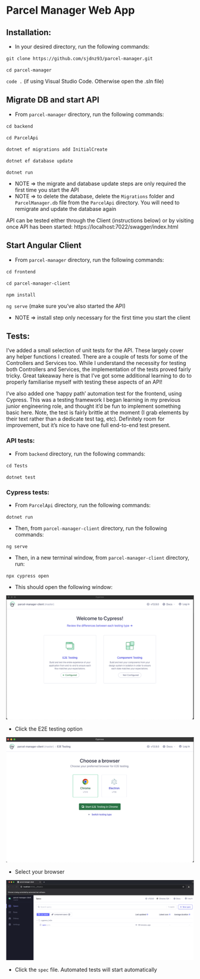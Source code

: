 # Parcel Manager Web App

## Installation:

- In your desired directory, run the following commands:

`git clone https://github.com/sjdnz93/parcel-manager.git`

`cd parcel-manager`

`code .` (if using Visual Studio Code. Otherwise open the .sln file)

## Migrate DB and start API

- From `parcel-manager` directory, run the following commands:

`cd backend`

`cd ParcelApi`

`dotnet ef migrations add InitialCreate`

`dotnet ef database update`

`dotnet run`

- NOTE ⇒ the migrate and database update steps are only required the first time you start the API
- NOTE ⇒ to delete the database, delete the `Migrations` folder and `ParcelManager.db` file from the `ParcelApi` directory. You will need to remigrate and update the database again

API can be tested either through the Client (instructions below) or by visiting once API has been started: https://localhost:7022/swagger/index.html

## Start Angular Client

- From `parcel-manager` directory, run the following commands:

`cd frontend`

`cd parcel-manager-client`

`npm install`

`ng serve` (make sure you’ve also started the API)

- NOTE ⇒ install step only necessary for the first time you start the client

## Tests:

I’ve added a small selection of unit tests for the API. These largely cover any helper functions I created. There are a couple of tests for some of the Controllers and Services too. While I understand the necessity for testing both Controllers and Services, the implementation of the tests proved fairly tricky. Great takeaway here is that I’ve got some additional learning to do to properly familiarise myself with testing these aspects of an API!

I’ve also added one ‘happy path’ automation test for the frontend, using Cypress. This was a testing framework I began learning in my previous junior engineering role, and thought it’d be fun to implement something basic here. Note, the test is fairly brittle at the moment (I grab elements by their text rather than a dedicate test tag, etc). Definitely room for improvement, but it’s nice to have one full end-to-end test present.

### API tests:

- From `backend` directory, run the following commands:

`cd Tests`

`dotnet test`

### Cypress tests:

- From `ParcelApi` directory, run the following commands:

`dotnet run`

- Then, from `parcel-manager-client` directory, run the following commands:

`ng serve`

- Then, in a new terminal window, from `parcel-manager-client` directory, run:

`npx cypress open`

- This should open the following window:

![Cypress home](./screenshots/1.png)

- Click the E2E testing option

![Choose browser](./screenshots/2.png)

- Select your browser

![Select file](./screenshots/3.png)

- Click the `spec` file. Automated tests will start automatically